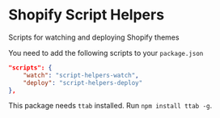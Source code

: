 # Shopify Script Helpers 
Scripts for watching and deploying Shopify themes

You need to add the following scripts to your `package.json`

```json
"scripts": {
	"watch": "script-helpers-watch",
	"deploy": "script-helpers-deploy"
},
```

This package needs `ttab` installed. Run `npm install ttab -g`.